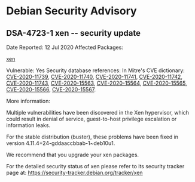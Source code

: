 
Debian Security Advisory
========================


DSA-4723-1 xen -- security update
---------------------------------



Date Reported:
12 Jul 2020
Affected Packages:

[xen](https://packages.debian.org/src:xen)

Vulnerable:
Yes
Security database references:
In Mitre's CVE dictionary: [CVE-2020-11739](https://security-tracker.debian.org/tracker/CVE-2020-11739), [CVE-2020-11740](https://security-tracker.debian.org/tracker/CVE-2020-11740), [CVE-2020-11741](https://security-tracker.debian.org/tracker/CVE-2020-11741), [CVE-2020-11742](https://security-tracker.debian.org/tracker/CVE-2020-11742), [CVE-2020-11743](https://security-tracker.debian.org/tracker/CVE-2020-11743), [CVE-2020-15563](https://security-tracker.debian.org/tracker/CVE-2020-15563), [CVE-2020-15564](https://security-tracker.debian.org/tracker/CVE-2020-15564), [CVE-2020-15565](https://security-tracker.debian.org/tracker/CVE-2020-15565), [CVE-2020-15566](https://security-tracker.debian.org/tracker/CVE-2020-15566), [CVE-2020-15567](https://security-tracker.debian.org/tracker/CVE-2020-15567).  

More information:

Multiple vulnerabilities have been discovered in the Xen hypervisor,
which could result in denial of service, guest-to-host privilege
escalation or information leaks.


For the stable distribution (buster), these problems have been fixed in
version 4.11.4+24-gddaaccbbab-1~deb10u1.


We recommend that you upgrade your xen packages.


For the detailed security status of xen please refer to
its security tracker page at:
<https://security-tracker.debian.org/tracker/xen>





